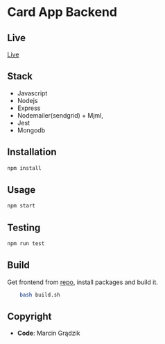 # Card App Backend

## Live

[Live](https://card-app-backend.herokuapp.com/home)

## Stack

- Javascript
- Nodejs
- Express
- Nodemailer(sendgrid) + Mjml,
- Jest
- Mongodb

## Installation

```sh
npm install
```

## Usage

```sh
npm start
```

## Testing 

```sh
npm run test
```

## Build

Get frontend from [repo](https://github.com/marcing20067/card-app-frontend), install packages and build it.

```sh
    bash build.sh
```

## Copyright

- **Code**: Marcin Grądzik